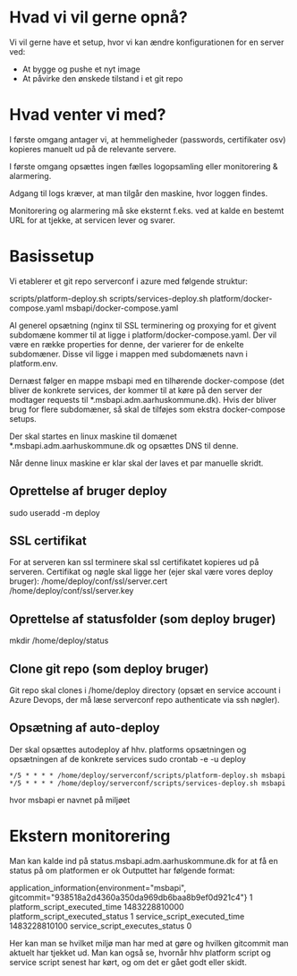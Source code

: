 # Hvad vi vil gerne opnå?
Vi vil gerne have et setup, hvor vi kan ændre konfigurationen for en server ved:
* At bygge og pushe et nyt image
* At påvirke den ønskede tilstand i et git repo

# Hvad venter vi med?
I første omgang antager vi, at hemmeligheder (passwords, certifikater osv) kopieres manuelt ud på de relevante servere.

I første omgang opsættes ingen fælles logopsamling eller monitorering & alarmering.

Adgang til logs kræver, at man tilgår den maskine, hvor loggen findes.

Monitorering og alarmering må ske eksternt f.eks. ved at kalde en bestemt URL for at tjekke, at servicen lever og svarer.

# Basissetup
Vi etablerer et git repo serverconf i azure med følgende struktur:

scripts/platform-deploy.sh
scripts/services-deploy.sh
platform/docker-compose.yaml
msbapi/docker-compose.yaml

Al generel opsætning (nginx til SSL terminering og proxying for et givent subdomæne kommer til at ligge i platform/docker-compose.yaml. 
Der vil være en række properties for denne, der varierer for de enkelte subdomæner. Disse vil ligge i mappen med subdomænets navn i platform.env.

Dernæst følger en mappe msbapi med en tilhørende docker-compose (det bliver de konkrete services, der kommer til at køre på den server der modtager requests til *.msbapi.adm.aarhuskommune.dk).
Hvis der bliver brug for flere subdomæner, så skal de tilføjes som ekstra docker-compose setups.

Der skal startes en linux maskine til domænet *.msbapi.adm.aarhuskommune.dk og opsættes DNS til denne.

Når denne linux maskine er klar skal der laves et par manuelle skridt.

## Oprettelse af bruger deploy
sudo useradd -m deploy

## SSL certifikat
For at serveren kan ssl terminere skal ssl certifikatet kopieres ud på serveren.
Certifikat og nøgle skal ligge her (ejer skal være vores deploy bruger):
/home/deploy/conf/ssl/server.cert
/home/deploy/conf/ssl/server.key

## Oprettelse af statusfolder (som deploy bruger)
mkdir /home/deploy/status

## Clone git repo (som deploy bruger)
Git repo skal clones i /home/deploy directory (opsæt en service account i Azure Devops, der må læse serverconf repo authenticate via ssh nøgler).

## Opsætning af auto-deploy
Der skal opsættes autodeploy af hhv. platforms opsætningen og opsætningen af de konkrete services
sudo crontab -e -u deploy
```
*/5 * * * * /home/deploy/serverconf/scripts/platform-deploy.sh msbapi
*/5 * * * * /home/deploy/serverconf/scripts/services-deploy.sh msbapi
```
hvor msbapi er navnet på miljøet

# Ekstern monitorering
Man kan kalde ind på status.msbapi.adm.aarhuskommune.dk for at få en status på om platformen er ok
Outputtet har følgende format:

application_information{environment="msbapi", gitcommit="938518a2d4360a350da969db6baa8b9ef0d921c4"} 1
platform_script_executed_time 1483228810000
platform_script_executed_status 1
service_script_executed_time 1483228810100
service_script_executes_status 0

Her kan man se hvilket miljø man har med at gøre og hvilken gitcommit man aktuelt har tjekket ud.
Man kan også se, hvornår hhv platform script og service script senest har kørt, og om det er gået godt eller skidt.
